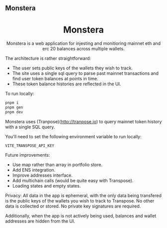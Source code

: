 ## Monstera

 <h1 align="center">Monstera</h1>

<p align="center">
Monstera is a web application for injesting and monitioring mainnet eth and erc 20 balances across multiple wallets. 
</p>

The architecture is rather straightforward:

- The user sets public keys of the wallets they wish to track.
- The site uses a single sql query to parse past mainnet transactions and find user token balances at points in time.
- These token balance histories are reflected in the UI.

To run locally:

```bash
pnpm i
pnpm gen
pnpm dev
```

Monstera uses (Tranpose)(http://tranpose.io) to query mainnet token history with a single SQL query.

You'll need to set the following environment variable to run locally:

```
VITE_TRANSPOSE_API_KEY
```

Future improvements:

- Use map rather than array in portfolio store.
- Add ENS integration.
- Improve addresses interface.
- Add multichain calls (would be quite easy with Transpose).
- Loading states and empty states.

Privacy:
All data in the app is ephemeral, with the only data being transfered is the public keys of the wallets you wish to track to Transpose. No other data is collected or stored. No private key signatures are required.

Additionally, when the app is not actively being used, balances and wallet addresses are hidden from the UI.
